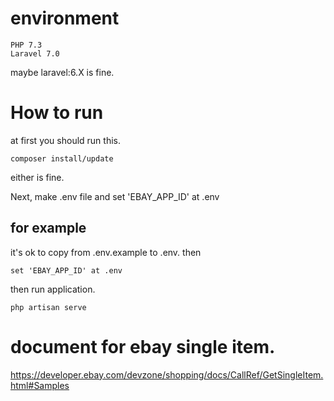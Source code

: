 # environment

```
PHP 7.3
Laravel 7.0
```

maybe laravel:6.X is fine.


# How to run

at first you should run this.
```
composer install/update
```

either is fine.

Next,
make .env file and set 'EBAY_APP_ID' at .env

## for example

it's ok to copy from .env.example to .env.
then
```
set 'EBAY_APP_ID' at .env
```

then
run application.

```
php artisan serve 
```

# document for ebay single item.

https://developer.ebay.com/devzone/shopping/docs/CallRef/GetSingleItem.html#Samples